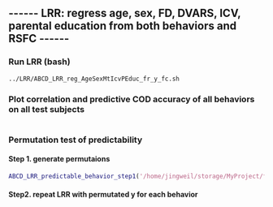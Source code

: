 ## ------ LRR: regress age, sex, FD, DVARS, ICV, parental education from both behaviors and RSFC ------

### Run LRR (bash)

```bash
../LRR/ABCD_LRR_reg_AgeSexMtIcvPEduc_fr_y_fc.sh
```

### Plot correlation and predictive COD accuracy of all behaviors on all test subjects

```matlab
```

### Permutation test of predictability

#### Step 1. generate permutaions

```matlab
ABCD_LRR_predictable_behavior_step1('/home/jingweil/storage/MyProject/fairAI/ABCD_race/models/LRR/20210629/reg_AgeSexMtIcvPEduc_fr_y_FC', 1000)
```

#### Step2. repeat LRR with permutated y for each behavior

```bash
```